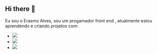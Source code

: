 ## Hi there 👋

 Eu sou o Erasmo Alves, sou um progamador front end , atualmente estou aprendendo e criando projetos com:
 
 - <img src="https://img.shields.io/badge/HTML5-E34F26?style=for-the-badge&logo=html5&logoColor=white" > 
 - <img src="https://img.shields.io/badge/CSS3-1572B6?style=for-the-badge&logo=css3&logoColor=white">
 - <img src="https://img.shields.io/badge/JavaScript-F7DF1E?style=for-the-badge&logo=javascript&logoColor=black">
